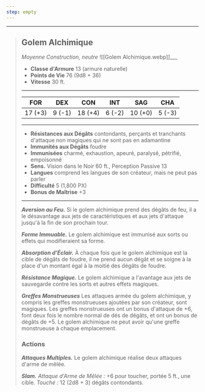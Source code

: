 ```yaml
---
step: empty
---
```

___
>## Golem Alchimique
>*Moyenne Construction, neutre*
>![[Golem Alchimique.webp]]___
>- **Classe d'Armure** 13 (armure naturelle)
>- **Points de Vie** 76 (9d8 + 36)
>- **Vitesse** 30 ft.
>___
>|FOR|DEX|CON|INT|SAG|CHA|
>|:---:|:---:|:---:|:---:|:---:|:---:|
>|17 (+3)|9 (-1)|18 (+4)|6 (-2)|10 (+0)|5 (-3)|
>
>___
>- **Résistances aux Dégâts** contondants, perçants et tranchants d'attaque non magiques qui ne sont pas en adamantine
>- **Immunités aux Dégâts** foudre
>- **Immunisées** charmé, exhaustion, apeuré, paralysé, pétrifié, empoisonné
>- **Sens.** Vision dans le Noir 60 ft., Perception Passive 13
>- **Langues** comprend les langues de son créateur, mais ne peut pas parler
>- **Difficulté** 5 (1,800 PX)
>- **Bonus de Maîtrise** +3
>___
>***Aversion au Feu.*** Si le golem alchimique prend des dégâts de feu, il a le désavantage aux jets de caractéristiques et aux jets d'attaque jusqu'à la fin de son prochain tour.
>
>***Forme Immuable.*** Le golem alchimique est immunisé aux sorts ou effets qui modifieraient sa forme.
>
>***Absorption d'Éclair.*** À chaque fois que le golem alchimique est la cible de dégâts de foudre, il ne prend aucun dégât et se soigne à la place d'un montant égal à la moitié des dégâts de foudre.
>
>***Résistance Magique.*** Le golem alchimique a l'avantage aux jets de sauvegarde contre les sorts et autres effets magiques.  
>
>***Greffes Monstrueuses*** Les attaques armée du golem alchimique, y compris les greffes monstrueuses ajoutées par son créateur, sont magiques. Les greffes monstrueuses ont un bonus d'attaque de +6, font deux fois le nombre normal de dés de dégâts, et ont un bonus de dégâts de +5. Le golem alchimique ne peut avoir qu'une greffe monstrueuse à chaque emplacement.  
>
>### Actions
>***Attaques Multiples.*** Le golem alchimique réalise deux attaques d'arme de mêlée. 
>
>***Slam.*** *Attaque d'Arme de Mêlée :* +6 pour toucher, portée 5 ft., une cible. *Touché :* 12 (2d8 + 3) dégâts contondants.